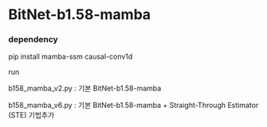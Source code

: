 # BitNet-b1.58-mamba


### dependency

 pip install mamba-ssm causal-conv1d


 

run


b158_mamba_v2.py  : 기본 BitNet-b1.58-mamba

b158_mamba_v6.py : 기본 BitNet-b1.58-mamba + Straight-Through Estimator (STE) 기법추가 
